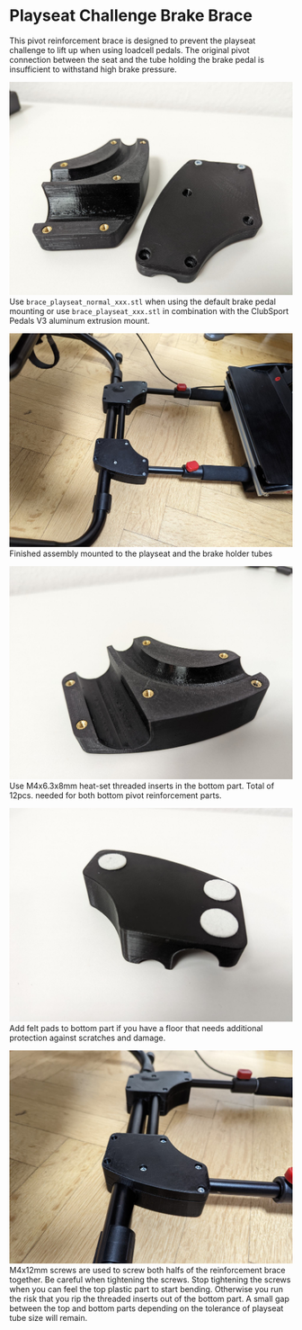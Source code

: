 Playseat Challenge Brake Brace
================
This pivot reinforcement brace is designed to prevent the playseat challenge to lift up when using loadcell pedals. The original pivot connection between the seat and the tube holding the brake pedal is insufficient to withstand high brake pressure.


![](images/playseat_brake_brace_1.jpg)
Use `brace_playseat_normal_xxx.stl` when using the default brake pedal mounting or use `brace_playseat_xxx.stl` in combination with the ClubSport Pedals V3 aluminum extrusion mount.


![](images/playseat_brake_brace_2.jpg)
Finished assembly mounted to the playseat and the brake holder tubes

![](images/playseat_brake_brace_3.jpg)
Use M4x6.3x8mm heat-set threaded inserts in the bottom part. Total of 12pcs. needed for both bottom pivot reinforcement parts.

![](images/playseat_brake_brace_4.jpg)
Add felt pads to bottom part if you have a floor that needs additional protection against scratches and damage.

![](images/playseat_brake_brace_5.jpg)
M4x12mm screws are used to screw both halfs of the reinforcement brace together.
Be careful when tightening the screws. Stop tightening the screws when you can feel the top plastic part to start bending.
Otherwise you run the risk that you rip the threaded inserts out of the bottom part.
A small gap between the top and bottom parts depending on the tolerance of playseat tube size will remain.

